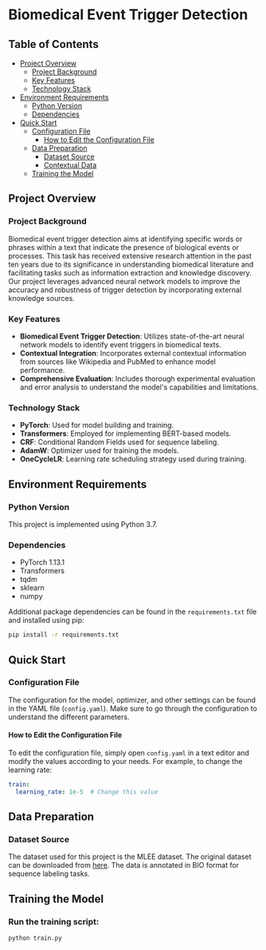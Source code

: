 # Biomedical Event Trigger Detection

## Table of Contents
- [Project Overview](#project-overview)
  - [Project Background](#project-background)
  - [Key Features](#key-features)
  - [Technology Stack](#technology-stack)
- [Environment Requirements](#environment-requirements)
  - [Python Version](#python-version)
  - [Dependencies](#dependencies)
- [Quick Start](#quick-start)
  - [Configuration File](#configuration-file)
    - [How to Edit the Configuration File](#how-to-edit-the-configuration-file)
  - [Data Preparation](#data-preparation)
    - [Dataset Source](#dataset-source)
    - [Contextual Data](#contextual-data)
  - [Training the Model](#training-the-model)

## Project Overview

### Project Background

Biomedical event trigger detection aims at identifying specific words or phrases within a text that indicate the presence of biological events or processes. This task has received extensive research attention in the past ten years due to its significance in understanding biomedical literature and facilitating tasks such as information extraction and knowledge discovery. Our project leverages advanced neural network models to improve the accuracy and robustness of trigger detection by incorporating external knowledge sources.

### Key Features

- **Biomedical Event Trigger Detection**: Utilizes state-of-the-art neural network models to identify event triggers in biomedical texts.
- **Contextual Integration**: Incorporates external contextual information from sources like Wikipedia and PubMed to enhance model performance.
- **Comprehensive Evaluation**: Includes thorough experimental evaluation and error analysis to understand the model's capabilities and limitations.

### Technology Stack

- **PyTorch**: Used for model building and training.
- **Transformers**: Employed for implementing BERT-based models.
- **CRF**: Conditional Random Fields used for sequence labeling.
- **AdamW**: Optimizer used for training the models.
- **OneCycleLR**: Learning rate scheduling strategy used during training.

## Environment Requirements

### Python Version

This project is implemented using Python 3.7.

### Dependencies

- PyTorch 1.13.1
- Transformers
- tqdm
- sklearn
- numpy

Additional package dependencies can be found in the `requirements.txt` file and installed using pip:

```bash
pip install -r requirements.txt
```

## Quick Start

### Configuration File

The configuration for the model, optimizer, and other settings can be found in the YAML file (`config.yaml`). Make sure to go through the configuration to understand the different parameters.

#### How to Edit the Configuration File

To edit the configuration file, simply open `config.yaml` in a text editor and modify the values according to your needs. For example, to change the learning rate:

```yaml
train:
  learning_rate: 1e-5  # Change this value
```
## Data Preparation
### Dataset Source
The dataset used for this project is the MLEE dataset. The original dataset can be downloaded from [here](http://www.nactem.ac.uk/MLEE/#availability). The data is annotated in BIO format for sequence labeling tasks.


## Training the Model
### Run the training script:

```bash
python train.py
```
